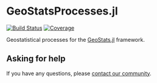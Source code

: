# GeoStatsProcesses.jl

[![Build Status](https://github.com/JuliaEarth/GeoStatsProcesses.jl/actions/workflows/CI.yml/badge.svg?branch=main)](https://github.com/JuliaEarth/GeoStatsProcesses.jl/actions/workflows/CI.yml?query=branch%3Amain)
[![Coverage](https://codecov.io/gh/JuliaEarth/GeoStatsProcesses.jl/branch/main/graph/badge.svg)](https://codecov.io/gh/JuliaEarth/GeoStatsProcesses.jl)

Geostatistical processes for the [GeoStats.jl](https://github.com/JuliaEarth/GeoStats.jl) framework.

## Asking for help

If you have any questions, please [contact our community](https://juliaearth.github.io/GeoStats.jl/stable/about/community.html).
